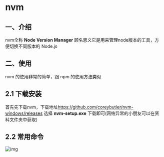 # nvm

## 一、介绍

nvm全称 **Node Version Manager** 顾名思义它是用来管理node版本的工具，方便切换不同版本的 Node.js

## 二、使用

nvm 的使用非常的简单，跟 npm 的使用方法类似

## 2.1 下载安装

首先先下载nvm，下载地址<https://github.com/coreybutler/nvm-windows/releases>
选择 **nvm-setup.exe** 下载即可(网络异常的小朋友可以在资料文件夹中获取)

## 2.2 常用命令

![img](../../../ToDo/media/16787801822617/16788747093421.jpg)
